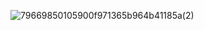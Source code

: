 ![79669850105900f971365b964b41185a(2)](https://github.com/user-attachments/assets/8ee76175-ebc0-4a40-993a-322cced434b0)

